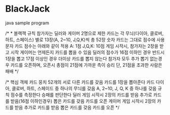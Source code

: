 # BlackJack
java sample program


/*
 * 
 블랙잭 규칙
참가자는 딜러와 게이머 2명으로 제한
카드는 각 무늬(다이아, 클로버, 하트, 스페이스) 별로 13장(A, 2~10, J,Q,K)씩 총 52장
숫자 카드는 그대로 점수에 사용
문자 카드 점수는 아래와 같이 적용
A: 1점
J,Q,K: 10점
게임 시작시, 참가자는 2장을 받고 시작
게이머는 언제든지 카드를 뽑을 수 있음
딜러의 점수가
16점 이하인 경우 반드시 1장을 뽑고
17점 이상인 경우 더이상 카드를 뽑지 않는다
참가자 모두 추가 뽑기 없는경우 카드를 오픈하며, 오픈시 총점이 21점에 가까운 측이 승리
단, 21점을 초과한 사람은 패배
*/

/*
핵심 객체
카드 뭉치
52개의 서로 다른 카드를 갖음
카드를 1장을 뽑아준다
카드
다이아, 클로버, 하트, 스페이드 중 하나의 무늬를 갖음
A, 2~10, J, Q, K 중 하나를 갖음
규칙
점수를 측정한다
승패를 판단한다
딜러
게임 시작시 2장의 카드를 받음
추가로 카드를 받음(16점 이하인경우)
뽑은 카드를 갖음
카드를 오픈
게이머
게임 시작시 2장의 카드를 받음
추가로 카드를 받음
뽑은 카드를 갖음
카드를 오픈
 */
